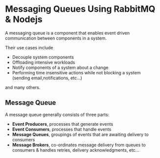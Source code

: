 # Messaging Queues Using RabbitMQ & Nodejs

A messaging queue is a component that enables event driven communication between components in a system.

Their use cases include

- Decouple system components
- Offloading intensive workloads
- Notify components of a system about a change
- Performing time insensitive actions while not blocking a system (sending email,notifications, etc...)

and many others.

## Message Queue

A message queue generally consists of three parts:

- **Event Producers**, processes that generate events
- **Event Consumers**, processes that handle events
- **Message Queues**, groupings of events that are awaiting delivery to consumers
- **Message Brokers**, co-ordinates message delivery from queues to consumers & handles retries, delivery acknowledgments, etc...
